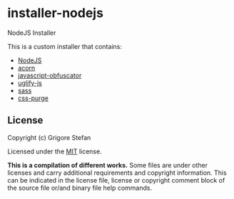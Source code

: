 # installer-nodejs
NodeJS Installer

This is a custom installer that contains:
* [NodeJS](https://nodejs.org/en/)
* [acorn](https://www.npmjs.com/package/acorn)
* [javascript-obfuscator](https://www.npmjs.com/package/javascript-obfuscator)
* [uglify-js](https://www.npmjs.com/package/uglify-js)
* [sass](https://www.npmjs.com/package/sass)
* [css-purge](https://www.npmjs.com/package/css-purge)

## License

Copyright (c) Grigore Stefan

Licensed under the [MIT](LICENSE) license.

**This is a compilation of different works.**
Some files are under other licenses and carry additional requirements and copyright information.
This can be indicated in the license file, license or copyright comment block of the source file or/and binary file help commands.

